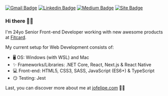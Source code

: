[![Gmail Badge](https://img.shields.io/badge/-Gmail-c14438?style=flat&logo=Gmail&logoColor=white&link=mailto:eu@jonathanfelipe.com.br)](mailto:eu@jonathanfelipe.com.br)
[![Linkedin Badge](https://img.shields.io/badge/-LinkedIn-blue?style=flat&logo=Linkedin&logoColor=white&link=https://www.linkedin.com/in/jofelipe/)](https://www.linkedin.com/in/jofelipe/)
[![Medium Badge](https://img.shields.io/badge/-Medium-02b875?style=flat&logo=Medium&logoColor=white&link=https://medium.com/@jofelipe.com)](https://medium.com/@jofelipe.com)
[![Site Badge](https://img.shields.io/badge/Site-jofelipe.com-000)](https://jofelipe.com/)

### Hi there 🖐🏼

I'm 24yo Senior Front-end Developer working with new awesome products at [Fitcard](https://www.fitcard.com.br/).

My current setup for Web Development consists of:

- 🖥 OS: Windows (with WSL) and Mac
- ✨ Frameworks/Libraries: .NET Core, React, Next.js & React Native
- 💻 Front-end: HTML5, CSS3, SASS, JavaScript (ES6+) & TypeScript
- 😏 Testing: Jest

Last, you can discover more about me at [jofelipe.com](https://jofelipe.com) 🤘🏼
